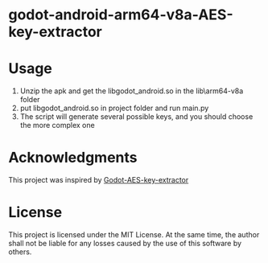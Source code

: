 # godot-android-arm64-v8a-AES-key-extractor

# Usage

1. Unzip the apk and get the libgodot_android.so in the lib\arm64-v8a folder
2. put libgodot_android.so in project folder and run main.py
3. The script will generate several possible keys, and you should choose the more complex one

# **Acknowledgments**

This project was inspired by [Godot-AES-key-extractor](https://github.com/Vealending/Godot-AES-key-extractor)

# **License**

This project is licensed under the MIT License. At the same time, the author shall not be liable for any losses caused by the use of this software by others.